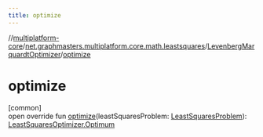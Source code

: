 ```yaml
---
title: optimize
---
```

//[multiplatform-core](../../../index.html)/[net.graphmasters.multiplatform.core.math.leastsquares](../index.html)/[LevenbergMarquardtOptimizer](index.html)/[optimize](optimize.html)



# optimize



[common]\
open override fun [optimize](optimize.html)(leastSquaresProblem: [LeastSquaresProblem](../-least-squares-problem/index.html)): [LeastSquaresOptimizer.Optimum](../-least-squares-optimizer/-optimum/index.html)




